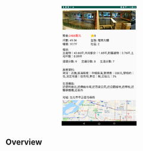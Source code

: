 <div align="center">
  <img src="/.meta/shop_info.png" width="40%" height="40%">
</div>


## Overview
